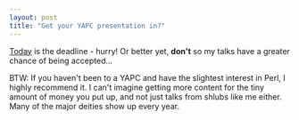```yaml
---
layout: post
title: "Get your YAPC presentation in?"
---
```




<a href="http://www.yapc.org/America/cfp.shtml">Today</a> is the deadline - hurry! Or better yet, <b>don't</b> so my talks have a greater chance of being accepted...

<p>BTW: If you haven't been to a YAPC and have the slightest interest in Perl, I highly recommend it. I can't imagine getting more content for the tiny amount of money you put up, and not just talks from shlubs like me either. Many of the major deities show up every year.</p>


